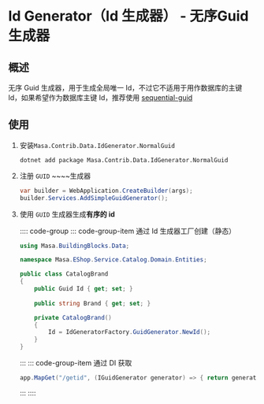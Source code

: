 # Id Generator（Id 生成器） - 无序Guid生成器

## 概述

无序 Guid 生成器，用于生成全局唯一 Id，不过它不适用于用作数据库的主键 Id，如果希望作为数据库主键 Id，推荐使用 [sequential-guid](/framework/building-blocks/id-generator/sequential-guid)

## 使用

1. 安装`Masa.Contrib.Data.IdGenerator.NormalGuid`

   ```shell 终端
   dotnet add package Masa.Contrib.Data.IdGenerator.NormalGuid
   ```

2. 注册 `GUID` ~~~~生成器

   ```csharp 终端
   var builder = WebApplication.CreateBuilder(args);
   builder.Services.AddSimpleGuidGenerator();
   ```

3. 使用 `GUID` 生成器生成**有序的 id**

   :::: code-group
   ::: code-group-item 通过 Id 生成器工厂创建（静态）

   ```csharp Domain/Entities/CatalogBrand.cs
   using Masa.BuildingBlocks.Data;
   
   namespace Masa.EShop.Service.Catalog.Domain.Entities;
   
   public class CatalogBrand
   {
       public Guid Id { get; set; }
       
       public string Brand { get; set; }
   
       private CatalogBrand()
       {
           Id = IdGeneratorFactory.GuidGenerator.NewId();
       }
   }
   ```
   :::
   ::: code-group-item 通过 DI 获取

   ```csharp Program.cs
   app.MapGet("/getid", (IGuidGenerator generator) => { return generator.NewId(); });
   ```
   :::
   ::::